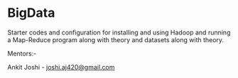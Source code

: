 # BigData
Starter codes and configuration for installing and using Hadoop and running a Map-Reduce program along with theory and datasets along with theory.



Mentors:-


Ankit Joshi - joshi.aj420@gmail.com
